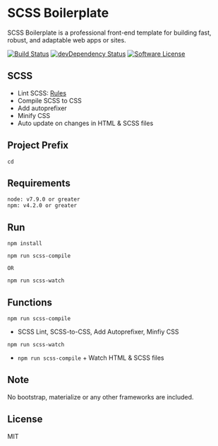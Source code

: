 # SCSS Boilerplate
SCSS Boilerplate is a professional front-end template for building fast, robust, and adaptable web apps or sites.

[![Build Status](https://travis-ci.org/imransilvake/SCSS-Boilerplate.svg?branch=master)](#)
[![devDependency Status](https://david-dm.org/h5bp/html5-boilerplate/dev-status.svg)](#)
[![Software License](https://img.shields.io/badge/license-MIT-blue.svg)](LICENSE.md)

## SCSS
  - Lint SCSS: [Rules](https://stylelint.io/user-guide/rules/)
  - Compile SCSS to CSS
  - Add autoprefixer
  - Minify CSS
  - Auto update on changes in HTML & SCSS files

## Project Prefix
`cd`

## Requirements
```
node: v7.9.0 or greater
npm: v4.2.0 or greater
```

## Run
```
npm install
```
```
npm run scss-compile

OR

npm run scss-watch
```

## Functions

`npm run scss-compile`
  - SCSS Lint, SCSS-to-CSS, Add Autoprefixer, Minfiy CSS

`npm run scss-watch`
  - `npm run scss-compile` + Watch HTML & SCSS files

## Note
No bootstrap, materialize or any other frameworks are included.

## License
MIT
